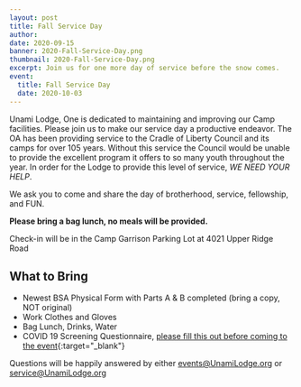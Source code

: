 ```yaml
---
layout: post
title: Fall Service Day
author:
date: 2020-09-15
banner: 2020-Fall-Service-Day.png
thumbnail: 2020-Fall-Service-Day.png
excerpt: Join us for one more day of service before the snow comes.
event:
  title: Fall Service Day
  date: 2020-10-03
---
```


Unami Lodge, One is dedicated to maintaining and improving our Camp facilities.  Please join us to make our service day a productive endeavor.  The OA has been providing service to the Cradle of Liberty Council and its camps for over 105 years.  Without this service the Council would be unable to provide the excellent program it offers to so many youth throughout the year.  In order for the Lodge to provide this level of service, *WE NEED YOUR HELP*. 

We ask you to come and share the day of brotherhood, service, fellowship, and FUN.

**Please bring a bag lunch, no meals will be provided.** 

Check-in will be in the Camp Garrison Parking Lot at 4021 Upper Ridge Road

## What to Bring
* Newest BSA Physical Form with Parts A & B completed (bring a copy, NOT original)
* Work Clothes and Gloves
* Bag Lunch, Drinks, Water
* COVID 19 Screening Questionnaire, [please fill this out before coming to the event](https://docs.google.com/forms/d/e/1FAIpQLSeJAB5L_9znxxKMjBFw0cjnlubXUZiFtKN4iF2ZiFPDOJFlww/viewform){:target="_blank"}

Questions will be happily answered by either [events@UnamiLodge.org](/contact?recipient=events) or [service@UnamiLodge.org](/contact?recipient=service)
